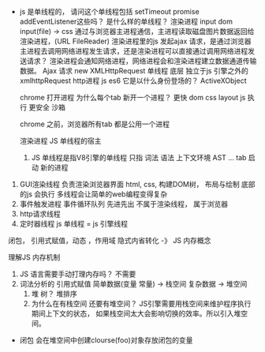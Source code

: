 - js 是单线程的， 请问这个单线程包括 setTimeout  promise addEventListener这些吗？
是什么样的单线程？
  渲染进程  input  dom input(file) -> css  通过与浏览器主进程通信，主进程读取磁盘图片数据返回给渲染进程，(URL  FileReader) 
渲染进程里的js 发起ajax 请求，是通过浏览器主进程去调用网络进程发生请求，还是渲染进程可以直接通过调用网络进程发送请求？
    渲染进程会通知网络进程，网络进程会和渲染进程建立数据通道传输数据。
Ajax 请求 new XMLHttpRequest  单线程
底层 独立于js 引擎之外的 xmlhttpRequest  http进程
  js  es6 它是以什么身份登场的？ ActiveXObject

  chrome 打开进程   为什么每个tab 新开一个进程？
    更快   dom css  layout js 执行
    更安全   沙箱

  chrome 之前，浏览器所有tab 都是公用一个进程

  渲染进程  JS 单线程的宿主
  1. JS 单线程是指V8引擎的单线程 只指 词法 语法 上下文环境 AST ...
    tab  启动 新的进程

1. GUI渲染线程
  负责渲染浏览器界面   html, css, 构建DOM树， 布局与绘制
  底部的js 会执行
  多线程会让简单的web编程变得复杂
2. 事件触发进程
  事件循环队列   先进先出
  不属于渲染线程， 属于浏览器
3. http请求线程
4. 定时器线程
js 单线程 = js 引擎线程

闭包， 引用式赋值，动态 ，作用域 隐式内省转化  -》 JS 内存概念

理解JS 内存机制
1. JS 语言需要手动打理内存吗？
    不需要
2. 词法分析的
    引用式赋值
    简单数据(变量 常量) -> 栈空间
    复杂数据     ->   堆空间
    1. 堆  树？ 堆排序
    2. 为什么在有栈空间 还要有堆空间？
        JS引擎需要用栈空间来维护程序执行期间上下文的状态，
        如果栈空间太大会影响切换的效率。所以引入堆空间。

- 闭包
    会在堆空间中创建clourse(foo)对象存放闭包的变量
